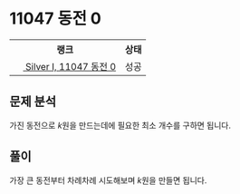 # 11047 동전 0



<table>
  <tr>
    <th>랭크</th>
    <th>상태</th>
  </tr>
  <tr>
    <td>
      <a href="http://noj.am/11047">
        <img src="https://static.solved.ac/tier_small/10.svg" height="16px"/>
        Silver I, 11047 동전 0
      </a>
    </td>
    <td>
      성공
    </td>
  </tr>
</table>



## 문제 분석

가진 동전으로 <i class="variable">k</i>원을 만드는데에 필요한 최소 개수를 구하면 됩니다.

## 풀이

가장 큰 동전부터 차례차례 시도해보며 <i class="variable">k</i>원을 만들면 됩니다.
